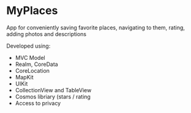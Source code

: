 # MyPlaces

App for conveniently saving favorite places, navigating to them, rating, adding photos and descriptions

Developed using:

- MVC Model
- Realm, CoreData
- CoreLocation
- MapKit
- UIKit
- CollectionView and TableView
- Cosmos libriary (stars / rating
- Access to privacy
